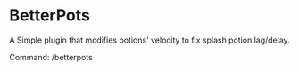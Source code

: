 # BetterPots
A Simple plugin that modifies potions' velocity to fix splash potion lag/delay.

Command: /betterpots
